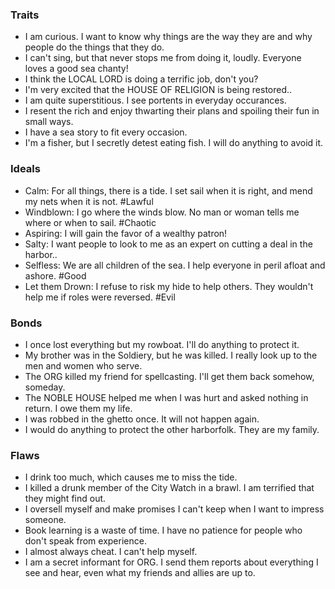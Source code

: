
### Traits
- I am curious. I want to know why things are the way they are and why people do the things that they do.
- I can't sing, but that never stops me from doing it, loudly. Everyone loves a good sea chanty!
- I think the LOCAL LORD is doing a terrific job, don't you?
- I'm very excited that the HOUSE OF RELIGION is being restored..
- I am quite superstitious. I see portents in everyday occurances.
- I resent the rich and enjoy thwarting their plans and spoiling their fun in small ways.
- I have a sea story to fit every occasion.
- I'm a fisher, but I secretly detest eating fish. I will do anything to avoid it.
### Ideals
- Calm: For all things, there is a tide. I set sail when it is right, and mend my nets when it is not. #Lawful
- Windblown: I go where the winds blow. No man or woman tells me where or when to sail. #Chaotic
- Aspiring: I will gain the favor of a wealthy patron!
- Salty: I want people to look to me as an expert on cutting a deal in the harbor..
- Selfless: We are all children of the sea. I help everyone in peril afloat and ashore. #Good
- Let them Drown: I refuse to risk my hide to help others. They wouldn't help me if roles were reversed. #Evil

### Bonds
- I once lost everything but my rowboat. I'll do anything to protect it.
- My brother was in the Soldiery, but he was killed. I really look up to the men and women who serve.
- The ORG killed my friend for spellcasting. I'll get them back somehow, someday.
- The NOBLE HOUSE helped me when I was hurt and asked nothing in return. I owe them my life.
- I was robbed in the ghetto once. It will not happen again.
- I would do anything to protect the other harborfolk. They are my family.
### Flaws
- I drink too much, which causes me to miss the tide.
- I killed a drunk member of the City Watch in a brawl. I am terrified that they might find out.
- I oversell myself and make promises I can't keep when I want to impress someone.
- Book learning is a waste of time. I have no patience for people who don't speak from experience.
- I almost always cheat. I can't help myself.
- I am a secret informant for ORG. I send them reports about everything I see and hear, even what my friends and allies are up to.